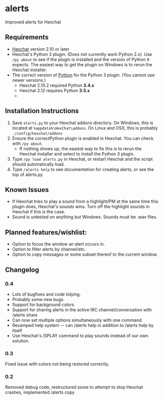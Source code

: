 # alerts
Improved alerts for Hexchat

## Requirements
* [Hexchat](https://hexchat.github.io/) version 2.10 or later
* Hexchat's Python 3 plugin.  (Does not currently work Python 2.x).  Use `/py about` to see if the plugin is installed and the version of Python it expects.  The easiest way to get the plugin on Windows is to rerun the Hexchat installer.
* The correct version of [Python](https://www.python.org/downloads/) for the Python 3 plugin.  (You cannot use newer versions.)
  - Hexchat 2.10.2 required Python **3.4.x**
  - Hexchat 2.12 requires Python **3.5.x**
  - 
## Installation Instructions
1. Save `alerts.py` to your Hexchat addons directory.  On Windows, this is located at `%appdata%\HexChat\addons`.  On Linux and OSX, this is probably `./config/hexchat/addons`
2. Ensure the correctPython plugin is enabled in Hexchat.  You can check with `/py about`.   
   - If nothing shows up, the easiest way to fix this is to rerun the Hexchat installer and select to install the Python 3 plugin.
3. Type `/py load alerts.py` in Hexchat, or restart Hexchat and the script should automatically load.
4. Type `/alerts help` to see documentation for creating alerts, or see the top of alerts.py

## Known Issues
* If Hexchat tries to play a sound from a highlight/PM at the same time this plugin does, Hexchat's sounds wins. Turn off the highlight sounds in Hexchat if this is the case.
* Sound is untested on anything but Windows. Sounds must be .wav files.

## Planned features/wishlist:
* Option to focus the window an alert occurs in.
* Option to filter alerts by channel/etc.
* Option to copy messages or some subset thereof to the current window.

## Changelog
### 0.4
* Lots of bugfixes and code tidying.
* Probably some new bugs.
* Support for background colors
* Support for sharing alerts in the active IRC channel/conversation with /alerts share
* Can now set multiple options simultaneously with one command.
* Revamped help system -- can /alerts help <command-or-setting> in addition to /alerts help by itself
* Use Hexchat's /SPLAY command to play sounds instead of our own solution.

### 0.3
Fixed issue with colors not being restored correctly.

### 0.2
Removed debug code, restructured some to attempt to stop Hexchat crashes, implemented /alerts copy
